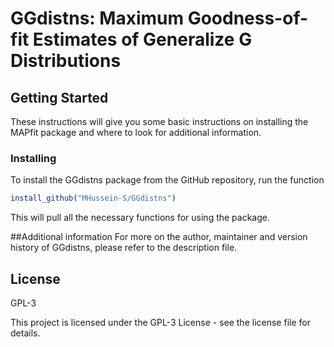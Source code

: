 # GGdistns: Maximum Goodness-of-fit Estimates of Generalize G Distributions
## Getting Started
These instructions will give you some basic instructions on installing the MAPfit package and where to look for additional information. 

### Installing

To install the GGdistns package from the GitHub repository, run the function 
```R
install_github("MHussein-S/GGdistns")
```
This will pull all the necessary functions for using the package.

##Additional information
For more on the author, maintainer and version history of GGdistns, please refer to the description file.

## License

GPL-3

This project is licensed under the GPL-3 License - see the license file for details.
